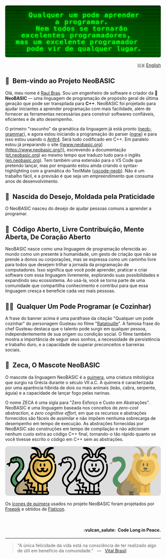 ![NeoBASIC banner](https://raw.githubusercontent.com/neobasic/.github/main/assets/profile-banner_pt.png)

<p align="right">🇬🇧 <a href="https://github.com/neobasic">English</a></p>

## 🤗&nbsp; Bem-vindo ao Projeto NeoBASIC

Olá, meu nome é [Raul Bras](https://github.com/teknolista). Sou um engenheiro de software e criador da 🔰 **NeoBASIC** — uma linguagem de programação de propósito geral de última geração que pode ser transpilada para **C++**. NeoBASIC foi projetado para ajudar iniciantes a aprender programação com mais facilidade, além de fornecer as ferramentas necessárias para construir softwares confiáveis, eficientes e de alto desempenho.

O primeiro "rascunho" da gramática da linguagem já está pronto ([neob-grammar](https://github.com/neobasic/neob-grammar)), e agora estou iniciando a programação do parser ([ngne](https://github.com/neobasic/ngne)) e para isso estou usando o [Antlr4](https://www.antlr.org/). Será tudo codificado em C++. Em paralelo estou já preparando o site ([www.neobasic.org](https://www.neobasic.org/)), escrevendo a documentação ([pt.neobasic.org](https://pt.neobasic.org/)) ao mesmo tempo que traduzo tudo para o inglês ([en.neobasic.org](https://en.neobasic.org/)). Tem também uma extensão para o VS Code que pretendo lançar, mas por enquanto estou ainda criando o syntax-highlighting com a gramática do TextMate ([vscode-neob](https://github.com/neobasic/vscode-neob)). Não é um trabalho fácil, e a previsão é que seja um empreendimento que consuma anos de desenvolvimento.

## 🔰&nbsp; Nascida do Desejo, Moldada pela Praticidade

O NeoBASIC nasceu do desejo de ajudar pessoas comuns a aprender a programar.



## 💖&nbsp; Código Aberto, Livre Contribuição, Mente Aberta, De Coração Aberto

NeoBASIC nasce como uma linguagem de programação oferecida ao mundo como um presente à humanidade, um gesto de criação que não se prende a donos ou corporações, mas se expressa como um caminho livre para todos que desejem trilhar a jornada da programação de computadores. Isso significa que você pode aprender, praticar e criar software com essa linguagem livremente, explorando suas possibilidades e expandindo seu ecossistema. Ao usá-la, você se torna parte de uma comunidade que compartilha conhecimento e contribui para que essa linguagem cresça e beneficie cada vez mais pessoas.

## 👨‍🍳&nbsp; Qualquer Um Pode Programar (e Cozinhar)

A frase do banner acima é uma paráfrase da citação "Qualquer um pode cozinhar" do personagem Gusteau no filme "[Ratatouille](https://pt.wikipedia.org/wiki/Ratatouille_(filme))". A famosa frase do chef Gusteau destaca que o talento pode surgir em qualquer pessoa, independentemente de sua origem ou condição social. O filme também mostra a importância de seguir seus sonhos, a necessidade de persistência e trabalho duro, e a capacidade de superar preconceitos e barreiras sociais. 

## 🦁&nbsp; Zeca, O Mascote NeoBASIC

O mascote da linguagem NeoBASIC é a [quimera](https://pt.wikipedia.org/wiki/Quimera), uma criatura mitológica que surgiu na Grécia durante o século VII a.C. A quimera é caracterizada por uma aparência híbrida de dois ou mais animais (leão, cabra, serpente, águia) e a capacidade de lançar fogo pelas narinas.

O nome ZECA é uma sigla para "Zero Esforço e Custo em Abstrações". NeoBASIC é uma linguagem baseada nos conceitos de *zero-cost abstraction*,  e *zero cognitive effort*, em que os recursos e abstrações fornecidos são fáceis de assimilar e não impõem nenhuma sobrecarga de desempenho em tempo de execução. As abstrações fornecidas por NeoBASIC são construções em tempo de compilação e não adicionam nenhum custo extra ao código C++ final, tornando-o tão rápido quanto se você tivesse escrito o código em C++ sem as abstrações.

<p align="center"><img src="https://raw.githubusercontent.com/neobasic/.github/main/assets/chimera_icons.png" alt="Ícones de quimera adotos no projeto."></p>

Os [ícones de quimera](https://www.flaticon.com/free-icon/chimera_477118) usados ​​no projeto NeoBASIC foram projetados por [Freepik](https://www.flaticon.com/authors/freepik) e obtidos de [Flaticon](https://www.flaticon.com/).


<br />

<h4 align="right">:vulcan_salute:&nbsp; Code Long in Peace.</h4>

- - -

> "A única felicidade da vida está na consciência de ter realizado algo de útil em benefício da comunidade." &nbsp; — &nbsp; <a href="https://pt.wikipedia.org/wiki/Vital_Brazil">Vital Brasil</a>
